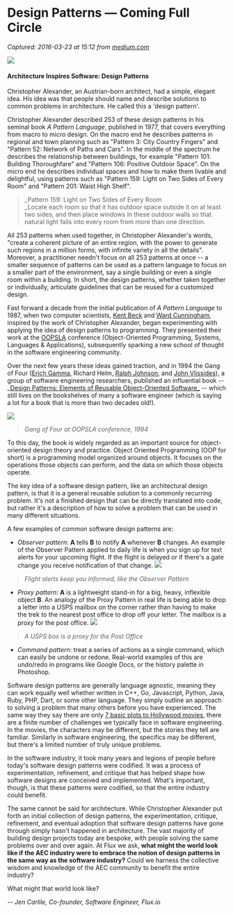 # Design Patterns — Coming Full Circle

_Captured: 2016-03-23 at 15:12 from [medium.com](https://medium.com/swlh/design-patterns-coming-full-circle-d8292e261dc6)_

![](https://cdn-images-1.medium.com/max/800/1*Rzk5Ag9PWeUdwxOOmVIhOw.png)

#### Architecture Inspires Software: Design Patterns

Christopher Alexander, an Austrian-born architect, had a simple, elegant idea. His idea was that people should name and describe solutions to common problems in architecture. He called this a 'design pattern'.

Christopher Alexander described 253 of these design patterns in his seminal book _A Pattern Language_, published in 1977, that covers everything from macro to micro design. On the macro end he describes patterns in regional and town planning such as "Pattern 3: City Country Fingers" and "Pattern 52: Network of Paths and Cars". In the middle of the spectrum he describes the relationship between buildings, for example "Pattern 101: Building Thoroughfare" and "Pattern 106: Positive Outdoor Space". On the micro end he describes individual spaces and how to make them livable and delightful, using patterns such as "Pattern 159: Light on Two Sides of Every Room" and "Pattern 201: Waist High Shelf".

> _Pattern 159: Light on Two Sides of Every Room  
_Locate each room so that it has outdoor space outside it on at least two sides, and then place windows in these outdoor walls so that natural light falls into every room from more than one direction.

All 253 patterns when used together, in Christopher Alexander's words, "create a coherent picture of an entire region, with the power to generate such regions in a million forms, with infinite variety in all the details". Moreover, a practitioner needn't focus on all 253 patterns at once -- a smaller sequence of patterns can be used as a pattern language to focus on a smaller part of the environment, say a single building or even a single room within a building. In short, the design patterns, whether taken together or individually, articulate guidelines that can be reused for a customized design.

Fast forward a decade from the initial publication of _A Pattern Language_ to 1987, when two computer scientists, [Kent Beck](https://en.wikipedia.org/wiki/Kent_Beck) and [Ward Cunningham](https://en.wikipedia.org/wiki/Ward_Cunningham), inspired by the work of Christopher Alexander, began experimenting with applying the idea of design patterns to programming. They presented their work at the [OOPSLA](https://en.wikipedia.org/wiki/OOPSLA) conference (Object-Oriented Programming, Systems, Languages & Applications), subsequently sparking a new school of thought in the software engineering community.

Over the next few years these ideas gained traction, and in 1994 the Gang of Four ([Erich Gamma](https://en.wikipedia.org/wiki/Erich_Gamma), Richard Helm, [Ralph Johnson](https://en.wikipedia.org/wiki/Ralph_Johnson_%28computer_scientist%29), and [John Vlissides](https://en.wikipedia.org/wiki/John_Vlissides)), a group of software engineering researchers, published an influential book -- _[Design Patterns: Elements of Reusable Object-Oriented Software_](https://en.wikipedia.org/wiki/Design_Patterns) -- which still lives on the bookshelves of many a software engineer (which is saying a lot for a book that is more than two decades old!).

![](https://cdn-images-1.medium.com/max/800/1*eaKM2sr72Gp4sd9VBNL59A.gif)

> _Gang of Four at OOPSLA conference, 1994_

To this day, the book is widely regarded as an important source for object-oriented design theory and practice. Object Oriented Programming (OOP for short) is a programming model organized around objects. It focuses on the operations those objects can perform, and the data on which those objects operate.

The key idea of a software design pattern, like an architectural design pattern, is that it is a general reusable solution to a commonly recurring problem. It's not a finished design that can be directly translated into code, but rather it's a description of how to solve a problem that can be used in many different situations.

A few examples of common software design patterns are:

  * _Observer pattern_: **A** tells **B** to notify **A** whenever **B** changes. An example of the Observer Pattern applied to daily life is when you sign up for text alerts for your upcoming flight. If the flight is delayed or if there's a gate change you receive notification of that change.
![](https://cdn-images-1.medium.com/max/800/1*bsphq9eu79OjEmSBTwVd8g.png)

> _Flight alerts keep you informed, like the Observer Pattern_

  * _Proxy pattern_: **A** is a lightweight stand-in for a big, heavy, inflexible object **B**. An analogy of the Proxy Pattern in real life is being able to drop a letter into a USPS mailbox on the corner rather than having to make the trek to the nearest post office to drop off your letter. The mailbox is a proxy for the post office.
![](https://cdn-images-1.medium.com/max/800/1*cp6WfMIuTkVXCGzTH3o6Ew.jpeg)

> _A USPS box is a proxy for the Post Office_

  * _Command pattern_: treat a series of actions as a single command, which can easily be undone or redone. Real-world examples of this are undo/redo in programs like Google Docs, or the history palette in Photoshop.

Software design patterns are generally language agnostic, meaning they can work equally well whether written in C++, Go, Javascript, Python, Java, Ruby, PHP, Dart, or some other language. They simply outline an approach to solving a problem that many others before you have experienced. The same way they say there are only [7 basic plots to Hollywood movies](https://en.wikipedia.org/wiki/The_Seven_Basic_Plots), there are a finite number of challenges we typically face in software engineering. In the movies, the characters may be different, but the stories they tell are familiar. Similarly in software engineering, the specifics may be different, but there's a limited number of truly unique problems.

In the software industry, it took many years and legions of people before today's software design patterns were codified. It was a process of experimentation, refinement, and critique that has helped shape how software designs are conceived and implemented. What's important, though, is that these patterns _were_ codified, so that the entire industry could benefit.

The same cannot be said for architecture. While Christopher Alexander put forth an initial collection of design patterns, the experimentation, critique, refinement, and eventual adoption that software design patterns have gone through simply hasn't happened in architecture. The vast majority of building design projects today are bespoke, with people solving the same problems over and over again. At Flux we ask, **what might the world look like if the AEC industry were to embrace the notion of design patterns in the same way as the software industry?** Could we harness the collective wisdom and knowledge of the AEC community to benefit the entire industry?

What might that world look like?

_-- Jen Carlile, Co-founder, Software Engineer, Flux.io_
